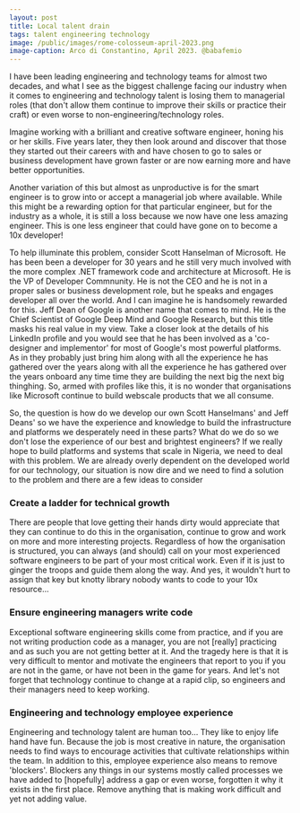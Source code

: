 ```yaml
---
layout: post
title: Local talent drain
tags: talent engineering technology
image: /public/images/rome-colosseum-april-2023.png
image-caption: Arco di Constantino, April 2023. @babafemio
---
```


I have been leading engineering and technology teams for almost two decades, and what I see as the biggest challenge facing our industry when it comes to engineering and technology talent is losing them to managerial roles (that don't allow them continue to improve their skills or practice their craft) or even worse to non-engineering/technology roles.

Imagine working with a brilliant and creative software engineer, honing his or her skills. Five years later, they then look around and discover that those they started out their careers with and have chosen to go to sales or business development have grown faster or are now earning more and have better opportunities.

<!--more-->

Another variation of this but almost as unproductive is for the smart engineer is to grow into or accept a managerial job where available. While this might be a rewarding option for that particular engineer, but for the industry as a whole, it is still a loss because we now have one less amazing engineer. This is one less engineer that could have gone on to become a 10x developer! 

To help illuminate this problem, consider Scott Hanselman of Microsoft. He has been been a developer for 30 years and he still very much involved with the more complex .NET framework code and architecture at Microsoft. He is the VP of Developer Commnunity. He is not the CEO and he is not in a proper sales or business development role, but he speaks and engages developer all over the world. And I can imagine he is handsomely rewarded for this. Jeff Dean of Google is another name that comes to mind. He is the Chief Scientist of Google Deep Mind and Google Research, but this title masks his real value in my view. Take a closer look at the details of his LinkedIn profile and you would see that he has been involved as a 'co-designer and implementor' for most of Google's most powerful platforms. As in they probably just bring him along with all the experience he has gathered over the years along with all the experience he has gathered over the years onboard any time time they are building the next big the next big thinghing. So, armed with profiles like this, it is no wonder that organisations like Microsoft continue to build webscale products that we all consume. 

So, the question is how do we develop our own Scott Hanselmans' and Jeff Deans' so we have the experience and knowledge to build the infrastructure and platforms we desperately need in these parts? What do we do so we don't lose the experience of our best and brightest engineers? If we really hope to build platforms and systems that scale in Nigeria, we need to deal with this problem. We are already overly dependent on the developed world for our technology, our situation is now dire and we need to find a solution to the problem and there are a few ideas to consider

### Create a ladder for technical growth
There are people that love getting their hands dirty would appreciate that they can continue to do this in the organisation, continue to grow and work on more and more interesting projects. Regardless of how the organisation is structured, you can always (and should) call on your most experienced software engineers to be part of your most critical work. Even if it is just to ginger the troops and guide them along the way. And yes, it wouldn't hurt to assign that key but knotty library nobody wants to code to your 10x resource...

### Ensure engineering managers write code
Exceptional software engineering skills come from practice, and if you are not writing production code as a manager, you are not [really] practicing and as such you are not getting better at it. And the tragedy here is that it is very difficult to mentor and motivate the engineers that report to you if you are not in the game, or have not been in the game for years. And let's not forget that technology continue to change at a rapid clip, so engineers and their managers need to keep working.

### Engineering and technology employee experience
Engineering and technology talent are human too... They like to enjoy life hand have fun. Because the job is most creative in nature, the organisation needs to find ways to encourage activities that cultivate relationships within the team. In addition to this, employee experience also means to remove 'blockers'. Blockers any things in our systems mostly called processes we have added to [hopefully] address a gap or even worse, forgotten it why it exists in the first place. Remove anything that is making work difficult and yet not adding value.